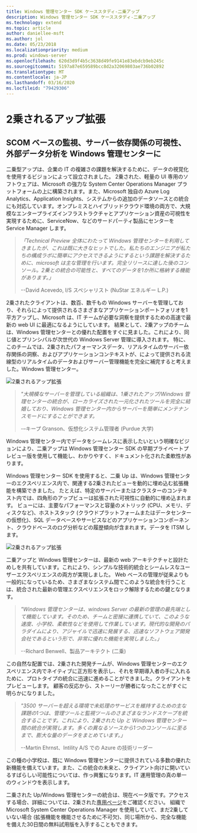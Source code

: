 ```yaml
---
title: Windows 管理センター SDK ケーススタディ-二乗アップ
description: Windows 管理センター SDK ケーススタディ-二乗アップ
ms.technology: extend
ms.topic: article
author: daniellee-msft
ms.author: jol
ms.date: 05/23/2018
ms.localizationpriority: medium
ms.prod: windows-server
ms.openlocfilehash: 620d3d9f4b5c3638d49fe9141e83ebdcb9eb245c
ms.sourcegitcommit: 5197a87e659589bcc8d2a32069803ae736b02892
ms.translationtype: MT
ms.contentlocale: ja-JP
ms.lasthandoff: 03/16/2020
ms.locfileid: "79429306"
---
```

# <a name="squared-up-extension"></a>2乗されるアップ拡張

## <a name="bringing-scom-based-monitoring-server-dependency-visibility-and-external-data-insights-into-windows-admin-center"></a>SCOM ベースの監視、サーバー依存関係の可視性、外部データ分析を Windows 管理センターに

二乗型アップは、企業の IT の複雑さの課題を解決するために、データの視覚化を使用するビジョンによって設立されました。 2乗された、軽量の UI 専用のソフトウェアは、Microsoft の強力な System Center Operations Manager プラットフォームの上に構築されます。また、Microsoft 独自の Azure Log Analytics、Application Insights、システムからの追加のデータソースとの統合にも対応しています。オンプレミスとハイブリッドクラウド環境の両方で、大規模なエンタープライズインフラストラクチャとアプリケーション資産の可視性を実現するために、ServiceNow、などのサードパーティ製品にセンターを Service Manager します。

> <cite>「Technical Preview 全体にわたって Windows 管理センターを利用してきましたが、これは既に大きなヒットでした。私たちのエンジニアが私たちの構成ラボに簡単にアクセスできるようにするという課題を解決するために、microsoft は主な管理を行います。完全リリースに達した後のコンソール。2乗との統合の可能性と、すべてのデータを1か所に格納する機能があります。」</cite>
>
> --David Acevedo, I/S スペシャリスト (NuStar エネルギー L.P.)

2乗されたクライアントは、数百、数千もの Windows サーバーを管理しており、それらによって提供されるさまざまなアプリケーションポートフォリオを1平方アップし、Microsoft は、IT チームが必要な洞察を提供するための高速で最新の web UI に最適になるようにしています。 結果として、2乗アップのチームは、Windows 管理センターとの優れた配置をすぐに見ました。これにより、同じ値とプリンシパルが次世代の Windows Server 管理に導入されます。 特に、このチームでは、2乗されたパフォーマンスデータ、リアルタイムのサーバー依存関係の洞察、およびアプリケーションコンテキストが、によって提供される流線型のリアルタイムのデータおよびサーバー管理機能を完全に補完すると考えました。Windows 管理センター。

![2乗されるアップ拡張](../../media/extend-case-study-squared-up/squared-up-1.png)

> <cite>"大規模なサーバーを管理している組織は、1乗されたアップ/Windows 管理センターの統合が、ローカライズされた一元化されたツールを完全に結婚しており、Windows 管理センター内からサーバーを簡単にメンテナンスモードにすることができます。</cite>
>
> -–キープ Granson、仮想化システム管理者 (Purdue 大学)

Windows 管理センター内でデータをシームレスに表示したいという明確なビジョンにより、二乗アップは Windows 管理センター SDK の早期プライベートプレビュー版を使用して機能し、わかりやすく、ドキュメント化された柔軟性があります。

Windows 管理センター SDK を使用すると、二乗 Up は、Windows 管理センターのエクスペリエンス内で、関連する2乗されたビューを動的に埋め込む拡張機能を構築できました。 たとえば、特定のサーバーまたはクラスターのコンテキスト内では、四角形のアップビューは拡張された可視性に自動的に埋め込まれます。 ビューには、主要なパフォーマンスと容量のメトリック (CPU、メモリ、ディスクなど)、ホストスタック (クラウドプラットフォームまたはデータセンターの仮想化)、SQL データベースやサービスなどのアプリケーションコンポーネント、クラウドベースのログ分析などの履歴傾向が含まれます。データを ITSM します。

![2乗されるアップ拡張](../../media/extend-case-study-squared-up/squared-up-2.png)

二乗アップと Windows 管理センターは、最新の web アーキテクチャと設計ためしを共有しています。これにより、シンプルな技術的統合とシームレスなユーザーエクスペリエンスの両方が実現しました。 Web ベースの管理が従来よりも一般的になっているため、さまざまなシステム間でこのような統合を行うことは、統合された最新の管理エクスペリエンスをロック解除するための鍵となります。

> <cite>"Windows 管理センターは、windows Server の最新の管理の最先端として機能しています。そのため、チームと密接に連携していて、このような速度、小学校、柔軟性などを使用して作業しています。現代的な開発のパラダイムにより、アジャイルで迅速に発展する、迅速なソフトウェア開発会社であるという形で、非常に優れた機能を実現しました。」</cite>
>
> --Richard Benwell、製品アーキテクト (二乗)

この自然な配置では、2乗された開発チームが、Windows 管理センターのエクスペリエンス内でネイティブに正方形を表示し、それを早期導入者の手に入れるために、プロトタイプの統合に迅速に進めることができました。クライアントをプレビューします。 顧客の反応から、ストーリーが勝者になったことがすぐに明らかになりました。

> <cite>"3500 サーバーを超える環境で未処理のサービスを維持するための主な課題の1つは、管理ツールと監視ツールのさまざまなランドスケープを統合することです。これにより、2乗された Up と Windows 管理センター間の統合が実現します。多くの異なるソースから1つのコンソールに至るまで、膨大な量のデータをまとめています。」</cite>
>
> --Martin Ehrnst、Intility A/S での Azure の技術リーダー

この種の小学校は、既に Windows 管理センターに提供されている多数の優れた新機能を備えています。また、この統合の未来と、クライアント向けに開いているすばらしい可能性については、作っ興奮になります。IT 運用管理の真の単一のウィンドウを表示します。

二乗された Up/Windows 管理センターの統合は、現在ベータ版です。アクセスする場合、詳細については、2乗された[専用ページ](https://squaredup.com/product/honolulu/windows-admin-center-extension/?utm_source=microsoft-wac&utm_medium=public-relations&utm_campaign=honolulu)をご確認ください。 組織で Microsoft System Center Operations Manager を使用していて、まだ2乗していない場合 (拡張機能を機能させるために不可欠)、同じ場所から、完全な機能を備えた30日間の無料試用版を入手することもできます。 
